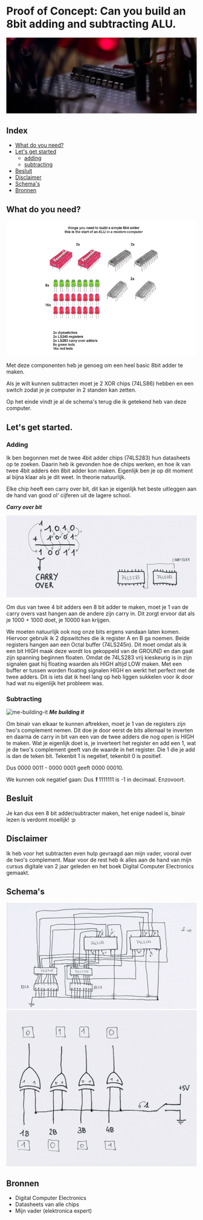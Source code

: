 # Proof of Concept: Can you build an 8bit adding and subtracting ALU.

![header-img](https://github.com/DriesH/poc-binary-computer/blob/master/images/header-img.jpg)

## Index
- [What do you need?](https://github.com/DriesH/poc-binary-computer#what-do-you-need)
- [Let's get started](https://github.com/DriesH/poc-binary-computer#lets-get-started)
    - [adding](https://github.com/DriesH/poc-binary-computer#adding)
    - [subtracting](https://github.com/DriesH/poc-binary-computer#subtracting)
- [Besluit](https://github.com/DriesH/poc-binary-computer#besluit)
- [Disclaimer](https://github.com/DriesH/poc-binary-computer#disclaimer)
- [Schema's](https://github.com/DriesH/poc-binary-computer#schemas)
- [Bronnen](https://github.com/DriesH/poc-binary-computer#bronnen)


## What do you need?

![what-you-need](https://github.com/DriesH/poc-binary-computer/blob/master/images/composition-what-you-need.jpg)

Met deze componenten heb je genoeg om een heel basic 8bit adder te maken.

Als je wilt kunnen subtracten moet je 2 XOR chips (74LS86) hebben en een switch zodat je je computer in 2 standen kan zetten.

Op het einde vindt je al de schema's terug die ik getekend heb van deze computer.

## Let's get started.

### Adding

Ik ben begonnen met de twee 4bit adder chips (74LS283) hun datasheets op te zoeken. Daarin heb ik gevonden hoe de chips werken, en hoe ik van twee 4bit adders één 8bit adder kon maken. Eigenlijk ben je op dit moment al bijna klaar als je dit weet. In theorie natuurlijk.

Elke chip heeft een carry over bit, dit kan je eigenlijk het beste uitleggen aan de hand van good ol' cijferen uit de lagere school.

***Carry over bit***

![carry-over-bit](https://github.com/DriesH/poc-binary-computer/blob/master/images/8bit-computer.jpg)


Om dus van twee 4 bit adders een 8 bit adder te maken, moet je 1 van de carry overs vast hangen aan de andere zijn carry in. Dit zorgt ervoor dat als je 1000 + 1000 doet, je 10000 kan krijgen.

We moeten natuurlijk ook nog onze bits ergens vandaan laten komen. Hiervoor gebruik ik 2 dipswitches die ik register A en B ga noemen.
Beide registers hangen aan een Octal buffer (74LS245n). Dit moet omdat als ik een bit HIGH maak deze wordt los gekoppeld van de GROUND en dan gaat zijn spanning beginnen floaten. Omdat de 74LS283 vrij kieskeurig is in zijn signalen gaat hij floating waarden als HIGH altijd LOW maken. Met een buffer er tussen worden floating signalen HIGH en werkt het perfect met de twee adders. Dit is iets dat ik heel lang op heb liggen sukkelen voor ik door had wat nu eigenlijk het probleem was.

### Subtracting

![me-building-it](https://github.com/DriesH/poc-binary-computer/blob/master/images/me-building-it.gif)
***Me building it***

Om binair van elkaar te kunnen aftrekken, moet je 1 van de registers zijn two's complement nemen. Dit doe je door eerst de bits allemaal te inverten en daarna de carry in bit van een van de twee adders die nog open is HIGH te maken. Wat je eigenlijk doet is, je inverteert het register en add een 1, wat je de two's complement geeft van de waarde in het register. Die 1 die je add is dan de teken bit. Tekenbit 1 is negetief, tekenbit 0 is positief.

Dus 0000 0011 - 0000 0001 geeft 0000 00010.

We kunnen ook negatief gaan:
Dus ***1*** 1111111 is -1 in decimaal. Enzovoort.


## Besluit

Je kan dus een 8 bit adder/subtracter maken, het enige nadeel is, binair lezen is verdomt moeilijk! :p

## Disclaimer

Ik heb voor het subtracten even hulp gevraagd aan mijn vader, vooral over de two's complement. Maar voor de rest heb ik alles aan de hand van mijn cursus digitale van 2 jaar geleden en het boek Digital Computer Electronics gemaakt.

## Schema's

![adding-two-registers](https://github.com/DriesH/poc-binary-computer/blob/master/images/8bit-computer_0001.jpg)
![inverting-a-register](https://github.com/DriesH/poc-binary-computer/blob/master/images/8bit-computer_0002.jpg)

## Bronnen

- Digital Computer Electronics
- Datasheets van alle chips
- Mijn vader (elektronica expert)
